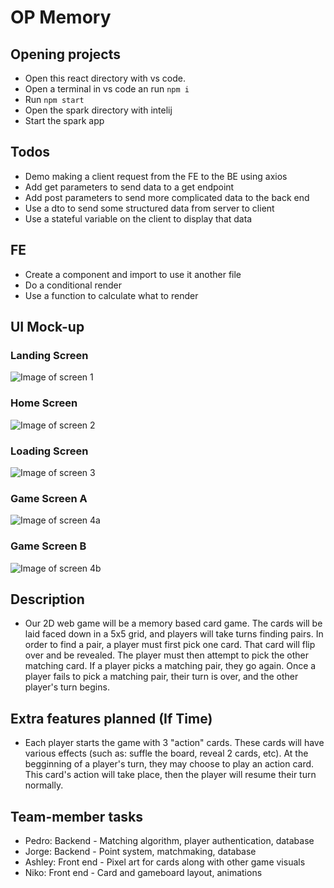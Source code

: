 # OP Memory

## Opening projects
- Open this react directory with vs code.
- Open a terminal in vs code an run `npm i`
- Run `npm start`
- Open the spark directory with intelij
- Start the spark app

## Todos
- Demo making a client request from the FE to the BE using axios
- Add get parameters to send data to a get endpoint
- Add post parameters to send more complicated data to the back end
- Use a dto to send some structured data from server to client
- Use a stateful variable on the client to display that data

## FE 
- Create a component and import to use it another file
- Do a conditional render
- Use a function to calculate what to render

## UI Mock-up
### Landing Screen
![Image of screen 1](https://github.com/sfsu-csc-413-fall19/final-project-jlahpsnc/blob/master/wireframes/screen_1.png)
### Home Screen
![Image of screen 2](https://github.com/sfsu-csc-413-fall19/final-project-jlahpsnc/blob/master/wireframes/screen_2.png)
### Loading Screen
![Image of screen 3](https://github.com/sfsu-csc-413-fall19/final-project-jlahpsnc/blob/master/wireframes/screen_3.png)
### Game Screen A
![Image of screen 4a](https://github.com/sfsu-csc-413-fall19/final-project-jlahpsnc/blob/master/wireframes/screen_4a.png)
### Game Screen B
![Image of screen 4b](https://github.com/sfsu-csc-413-fall19/final-project-jlahpsnc/blob/master/wireframes/screen_4b.png)

## Description
- Our 2D web game will be a memory based card game. The cards will be laid faced down in a 5x5 grid, and players will take turns finding pairs. In order to find a pair, a player must first pick one card. That card will flip over and be revealed. The player must then attempt to pick the other matching card. If a player picks a matching pair, they go again. Once a player fails to pick a matching pair, their turn is over, and the other player's turn begins.

## Extra features planned (If Time)
- Each player starts the game with 3 "action" cards. These cards will have various effects (such as: suffle the board, reveal 2 cards, etc). At the begginning of a player's turn, they may choose to play an action card. This card's action will take place, then the player will resume their turn normally.

## Team-member tasks
- Pedro: Backend - Matching algorithm, player authentication, database
- Jorge: Backend - Point system, matchmaking, database
- Ashley: Front end - Pixel art for cards along with other game visuals
- Niko: Front end - Card and gameboard layout, animations
